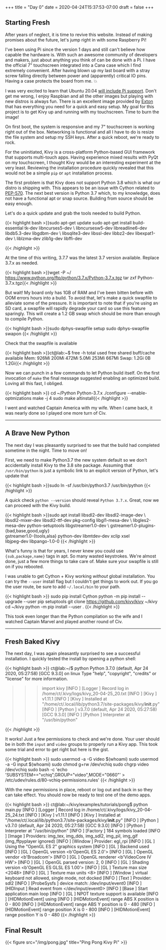 +++
title = "Day 0"
date = 2020-04-24T15:37:53-07:00
draft = false
+++

## Starting Fresh

After years of neglect, it is time to revive this website. Instead of making promises about the future, let's jump right in with some Raspberry Pi!

I've been using Pi since the version 1 days and still can't believe how capable the hardware is. With such an awesome community of developers and makers, just about anything you think of can be done with a Pi. I have the official 7" touchscreen integrated into a Cana case which I find extremely convenient. After having blown up my last board with a stray screw falling directly between power and (apparently) critical IO pins. Having a case protects the board from me.  :collision:

I was very excited to learn that Ubuntu 20.04 [will include Pi support](https://wiki.ubuntu.com/FocalFossa/ReleaseNotes). Don't get me wrong, I enjoy Raspbian and all the other images but playing with new distros is always fun. There is an excellent image provided by [Exton](http://ct.exton.se/?p=950) that has everything you need for a quick and easy setup. My goal for this project is to get Kivy up and running with my touchscreen. Time to burn the image!

On first boot, the system is responsive and my 7" touchscreen is working right out of the box. Networking is functional and
all I have to do is resize the file system and setup my SSH keys. After a quick reboot, we're ready to rock.

For the uninitiated, Kivy is a cross-platform Python-based GUI framework that supports multi-touch apps. Having experience mixed results with PyQt on my touchscreen, I thought Kivy would be an interesting experiment at the very least. Reviewing the installation procedure quickly revealed that this would not be a simple `pip` or `apt` installation process.

The first problem is that Kivy does not support Python 3.8 which is what our distro is shipping with. This appears to be an issue with Cython related to [PEP-570](https://www.python.org/dev/peps/pep-0570/). The next best version is Python 3.7 which, to my knowledge, does not have a functional apt or snap source. Building from source should be easy enough.

Let's do a quick update and grab the tools needed to build Python.

{{< highlight bash >}}sudo apt-get update
sudo apt-get install build-essential tk-dev libncurses5-dev  \ 
  libncursesw5-dev libreadline6-dev libdb5.3-dev libgdbm-dev \ 
  libsqlite3-dev libssl-dev libbz2-dev libexpat1-dev         \ 
  liblzma-dev zlib1g-dev libffi-dev

{{< /highlight >}}

At the time of this writing, 3.7.7 was the latest 3.7 version available. Replace 3.7.x as needed.

{{< highlight bash >}}wget -P ~/ https://www.python.org/ftp/python/3.7.x/Python-3.7.x.tgz
tar zxf Python-3.7.x.tgz{{< /highlight >}}

But wait! My board only has 1GB of RAM and I've been bitten before with OOM errors hours into a build. To avoid that, let's make a quick swapfile to alleviate some of the pressure. It is important to note that if you're using an SD card, a swapfile will rapidly degrade your card so use this feature sparingly. This will create a 1.2 GB swap which should be more than enough to compile Python.

{{< highlight bash >}}sudo dphys-swapfile setup
sudo dphys-swapfile swapon {{< /highlight >}}

Check that the swapfile is available

{{< highlight bash >}}ct@lab:~$ free -h
              total        used        free      shared  buff/cache   available
Mem:          926Mi       200Mi       472Mi       5.0Mi       253Mi       667Mi
Swap:         1.2Gi          0B       1.2Gi{{< /highlight >}}

Now we can punch in a few commands to let Python build itself. On the first invocation of `make` the final message suggested enabling an optimized build. Loving all this fast, I obliged.

{{< highlight bash >}}
cd ~/Python Python-3.7.x
./configure --enable-optmizations
make -j 4
sudo make altinstall{{< /highlight >}}

I went and watched Captain America with my wife. When I came back, it was nearly done so I played one more turn of Civ.

---

## A Brave New Python

The next day I was pleasantly surprised to see that the build had completed sometime in the night. Time to move on!

First, we need to make Python3.7 the new system default so we don't accidentally install Kivy to the 3.8 site package. Assuming that `/usr/bin/python` is just a symbolic link to an explicit version of Python, let's update that

{{< highlight bash >}}sudo ln -sf /usr/bin/python3.7 /usr/bin/python
{{< /highlight >}}

A quick check `python --version` should reveal `Python 3.7.x`. Great, now we can proceed with the Kivy build.

{{< highlight bash >}}sudo apt install libsdl2-dev libsdl2-image-dev                 \ 
  libsdl2-mixer-dev libsdl2-ttf-dev pkg-config libgl1-mesa-dev \ 
  libgles2-mesa-dev python-setuptools libgstreamer1.0-dev      \ 
  gstreamer1.0-plugins-{bad,base,good,ugly}                    \
  gstreamer1.0-{tools,alsa} python-dev libmtdev-dev xclip xsel \
  libjpeg-dev libpango-1.0-0
{{< /highlight >}}

What's funny is that for years, I never knew you could use `{sub,package,name}` tags in apt. So many wasted keystrokes. We're almost done, just a few more things to take care of. Make sure your swapfile is still on if you rebooted. 

I was unable to get Cython + Kivy working _without_ global installation. You can try the `--user` install flag but I couldn't get things to work out. If you go the user route, be sure to add `~/.local/bin` to your path.

{{< highlight bash >}}
sudo pip install Cython
python -m pip install --upgrade --user pip setuptools
git clone https://github.com/kivy/kivy ~/kivy
cd ~/kivy
python -m pip install --user .
{{< /highlight >}}

This took even longer than the Python compilation so the wife and I watched Captain Marvel and played another round of Civ. 

---

## Fresh Baked Kivy

The next day, I was again pleasantly surprised to see a successful installation. I quickly tested the install by opening a python shell:

{{< highlight bash >}}
ct@lab:~/$ python
Python 3.7.0 (default, Apr 24 2020, 05:27:58)
[GCC 9.3.0] on linux
Type "help", "copyright", "credits" or "license" for more information.
>>> import kivy
[INFO   ] [Logger      ] Record log in /home/ct/.kivy/logs/kivy_20-04-25_20.txt
[INFO   ] [Kivy        ] v1.11.1
[INFO   ] [Kivy        ] Installed at "/home/ct/.local/lib/python3.7/site-packages/kivy/__init__.py"
[INFO   ] [Python      ] v3.7.0 (default, Apr 24 2020, 05:27:58)
[GCC 9.3.0]
[INFO   ] [Python      ] Interpreter at "/usr/bin/python"
>>>
{{< /highlight >}}

It works! Just a few permissions to check and we're done. Your user should be in both the `input` and `video` groups to properly run a Kivy app. This took some trial and error to get right but here is the gist.

{{< highlight bash >}}
sudo usermod -a -G video $(whoami)
sudo usermod -a -G input $(whoami)
sudo chmod g+rw /dev/vchiq
sudo chgrp video /dev/vchiq
sudo bash -c 'echo 'SUBSYSTEM=="vchiq",GROUP="video",MODE="0660"' > /etc/udev/rules.d/80-vchiq-permissions.rules'
{{< /highlight >}}

With the new permissions in place, reboot or log out and back in so they can take effect. You should now be ready to test one of the demo apps.

{{< highlight bash >}}
ct@lab:~/kivy/examples/tutorials/pong$ python main.py
[INFO   ] [Logger      ] Record log in /home/ct/.kivy/logs/kivy_20-04-25_24.txt
[INFO   ] [Kivy        ] v1.11.1
[INFO   ] [Kivy        ] Installed at "/home/ct/.local/lib/python3.7/site-packages/kivy/__init__.py"
[INFO   ] [Python      ] v3.7.0 (default, Apr 24 2020, 05:27:58)
[GCC 9.3.0]
[INFO   ] [Python      ] Interpreter at "/usr/bin/python"
[INFO   ] [Factory     ] 184 symbols loaded
[INFO   ] [Image       ] Providers: img_tex, img_dds, img_sdl2, img_pil, img_gif (img_ffpyplayer ignored)
[INFO   ] [Window      ] Provider: egl_rpi
[INFO   ] [GL          ] Using the "OpenGL ES 2" graphics system
[INFO   ] [GL          ] Backend used <gl>
[INFO   ] [GL          ] OpenGL version <b'OpenGL ES 2.0'>
[INFO   ] [GL          ] OpenGL vendor <b'Broadcom'>
[INFO   ] [GL          ] OpenGL renderer <b'VideoCore IV HW'>
[INFO   ] [GL          ] OpenGL parsed version: 2, 0
[INFO   ] [GL          ] Shading version <b'OpenGL ES GLSL ES 1.00'>
[INFO   ] [GL          ] Texture max size <2048>
[INFO   ] [GL          ] Texture max units <8>
[INFO   ] [Window      ] virtual keyboard not allowed, single mode, not docked
[INFO   ] [Text        ] Provider: sdl2
[INFO   ] [ProbeSysfs  ] device match: /dev/input/event0
[INFO   ] [HIDInput    ] Read event from </dev/input/event0>
[INFO   ] [Base        ] Start application main loop
[INFO   ] [GL          ] NPOT texture support is available
[INFO   ] [HIDMotionEvent] using <FT5406 memory based driver>
[INFO   ] [HIDMotionEvent] <FT5406 memory based driver> range ABS X position is 0 - 800
[INFO   ] [HIDMotionEvent] <FT5406 memory based driver> range ABS Y position is 0 - 480
[INFO   ] [HIDMotionEvent] <FT5406 memory based driver> range position X is 0 - 800
[INFO   ] [HIDMotionEvent] <FT5406 memory based driver> range position Y is 0 - 480
{{< /highlight >}}

## Final Result

{{< figure src="/img/pong.jpg" title="Ping Pong Kivy Pi" >}}